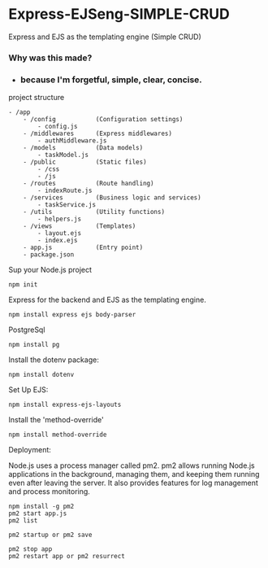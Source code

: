 # Express-EJSeng-SIMPLE-CRUD
Express and EJS as the templating engine (Simple CRUD)

### Why was this made? 
- ### because I'm forgetful, simple, clear, concise.

project structure

    - /app
        - /config           (Configuration settings)
            - config.js
        - /middlewares      (Express middlewares)
            - authMiddleware.js
        - /models           (Data models)
            - taskModel.js
        - /public           (Static files)
            - /css
            - /js
        - /routes           (Route handling)
            - indexRoute.js
        - /services         (Business logic and services)
            - taskService.js
        - /utils            (Utility functions)
            - helpers.js
        - /views            (Templates)
            - layout.ejs
            - index.ejs
        - app.js            (Entry point)
        - package.json

Sup your Node.js project

    npm init

Express for the backend and EJS as the templating engine.

    npm install express ejs body-parser

PostgreSql

    npm install pg

Install the dotenv package:

    npm install dotenv

Set Up EJS:

    npm install express-ejs-layouts

Install the 'method-override'

    npm install method-override


Deployment:

Node.js uses a process manager called pm2. pm2 allows running Node.js applications in the background, managing them, and keeping them running even after leaving the server. It also provides features for log management and process monitoring.

    npm install -g pm2
    pm2 start app.js
    pm2 list

    pm2 startup or pm2 save

    pm2 stop app
    pm2 restart app or pm2 resurrect


